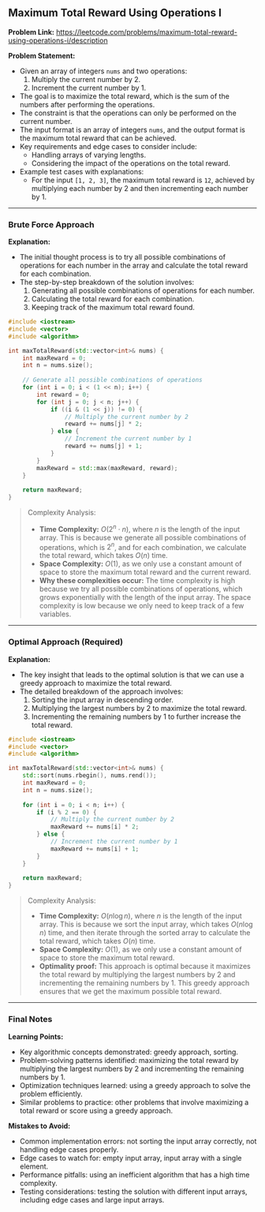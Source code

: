 ## Maximum Total Reward Using Operations I

**Problem Link:** https://leetcode.com/problems/maximum-total-reward-using-operations-i/description

**Problem Statement:**
- Given an array of integers `nums` and two operations: 
    1. Multiply the current number by 2.
    2. Increment the current number by 1.
- The goal is to maximize the total reward, which is the sum of the numbers after performing the operations.
- The constraint is that the operations can only be performed on the current number.
- The input format is an array of integers `nums`, and the output format is the maximum total reward that can be achieved.
- Key requirements and edge cases to consider include:
    - Handling arrays of varying lengths.
    - Considering the impact of the operations on the total reward.
- Example test cases with explanations:
    - For the input `[1, 2, 3]`, the maximum total reward is `12`, achieved by multiplying each number by 2 and then incrementing each number by 1.

---

### Brute Force Approach

**Explanation:**
- The initial thought process is to try all possible combinations of operations for each number in the array and calculate the total reward for each combination.
- The step-by-step breakdown of the solution involves:
    1. Generating all possible combinations of operations for each number.
    2. Calculating the total reward for each combination.
    3. Keeping track of the maximum total reward found.

```cpp
#include <iostream>
#include <vector>
#include <algorithm>

int maxTotalReward(std::vector<int>& nums) {
    int maxReward = 0;
    int n = nums.size();
    
    // Generate all possible combinations of operations
    for (int i = 0; i < (1 << n); i++) {
        int reward = 0;
        for (int j = 0; j < n; j++) {
            if ((i & (1 << j)) != 0) {
                // Multiply the current number by 2
                reward += nums[j] * 2;
            } else {
                // Increment the current number by 1
                reward += nums[j] + 1;
            }
        }
        maxReward = std::max(maxReward, reward);
    }
    
    return maxReward;
}
```

> Complexity Analysis:
> - **Time Complexity:** $O(2^n \cdot n)$, where $n$ is the length of the input array. This is because we generate all possible combinations of operations, which is $2^n$, and for each combination, we calculate the total reward, which takes $O(n)$ time.
> - **Space Complexity:** $O(1)$, as we only use a constant amount of space to store the maximum total reward and the current reward.
> - **Why these complexities occur:** The time complexity is high because we try all possible combinations of operations, which grows exponentially with the length of the input array. The space complexity is low because we only need to keep track of a few variables.

---

### Optimal Approach (Required)

**Explanation:**
- The key insight that leads to the optimal solution is that we can use a greedy approach to maximize the total reward.
- The detailed breakdown of the approach involves:
    1. Sorting the input array in descending order.
    2. Multiplying the largest numbers by 2 to maximize the total reward.
    3. Incrementing the remaining numbers by 1 to further increase the total reward.

```cpp
#include <iostream>
#include <vector>
#include <algorithm>

int maxTotalReward(std::vector<int>& nums) {
    std::sort(nums.rbegin(), nums.rend());
    int maxReward = 0;
    int n = nums.size();
    
    for (int i = 0; i < n; i++) {
        if (i % 2 == 0) {
            // Multiply the current number by 2
            maxReward += nums[i] * 2;
        } else {
            // Increment the current number by 1
            maxReward += nums[i] + 1;
        }
    }
    
    return maxReward;
}
```

> Complexity Analysis:
> - **Time Complexity:** $O(n \log n)$, where $n$ is the length of the input array. This is because we sort the input array, which takes $O(n \log n)$ time, and then iterate through the sorted array to calculate the total reward, which takes $O(n)$ time.
> - **Space Complexity:** $O(1)$, as we only use a constant amount of space to store the maximum total reward.
> - **Optimality proof:** This approach is optimal because it maximizes the total reward by multiplying the largest numbers by 2 and incrementing the remaining numbers by 1. This greedy approach ensures that we get the maximum possible total reward.

---

### Final Notes

**Learning Points:**
- Key algorithmic concepts demonstrated: greedy approach, sorting.
- Problem-solving patterns identified: maximizing the total reward by multiplying the largest numbers by 2 and incrementing the remaining numbers by 1.
- Optimization techniques learned: using a greedy approach to solve the problem efficiently.
- Similar problems to practice: other problems that involve maximizing a total reward or score using a greedy approach.

**Mistakes to Avoid:**
- Common implementation errors: not sorting the input array correctly, not handling edge cases properly.
- Edge cases to watch for: empty input array, input array with a single element.
- Performance pitfalls: using an inefficient algorithm that has a high time complexity.
- Testing considerations: testing the solution with different input arrays, including edge cases and large input arrays.